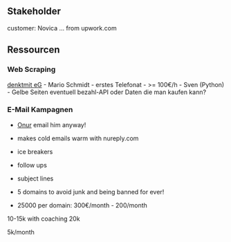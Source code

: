 ## Stakeholder
customer: Novica ... from upwork.com

## Ressourcen
### Web Scraping
[denktmit eG](https://twitter.com/denktmit/status/1531249664166617090)
    - Mario Schmidt - erstes Telefonat
        - >= 100€/h
    - Sven (Python)
        - Gelbe Seiten eventuell bezahl-API oder Daten die man kaufen kann?

### E-Mail Kampagnen
- [Onur](https://twitter.com/onurgenes)
email him anyway!

- makes cold emails warm with nureply.com
- ice breakers

- follow ups
- subject lines

- 5 domains to avoid junk and being banned for ever!

- 25000
per domain:
300€/month - 
200/month

10-15k
with coaching 20k


5k/month
